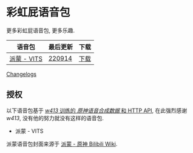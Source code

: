 # 彩虹屁语音包

更多彩虹屁语音包, 更多乐趣.

语音包 | 最后更新 | 下载
------ | ---- | ----
[派蒙 - VITS](/vits-paimon) | [220914](changelog.md#vits-paimon-220914) | [下载](https://github.com/351768593/rainbow-fart-collection/releases/download/vits-paimon/vits-paimon-220914.zip)

[Changelogs](changelog.md)

## 授权

以下语音包基于 [_w413_ 训练的 _原神语音合成数据_ 和 HTTP API](https://github.com/w4123/vits),
在此强烈感谢 _w413_, 没有他的努力就没有这样的语音包.

* 派蒙 - VITS

派蒙语音包封面来源于 [派蒙 - 原神 Bilibili Wiki](https://wiki.biligame.com/ys/%E6%B4%BE%E8%92%99).
